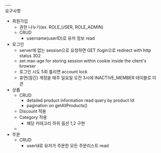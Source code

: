 ---\
요구사항

- 회원가입
    - 권한 나누기(ex. ROLE_USER, ROLE_ADMIN)
    - CRUD 
        - username(userID)로 유저 정보 read
- 로그인
    - server에 없는 session으로 요청하면 GET /login으로 redirect with http status 302
    - set max-age for storing session within cookie inside the client's browser 
    - 로그인 시도 5회 틀리면 account lock
    - 휴면(잠긴) 계정을 매주 일요일 오전 3시에 INACTIVE_MEMBER 테이블로 이관
- 상품
	- CRUD
        - detailed product information read query by product Id
        - pagination on getAllProducts()
    - Discount 적용
	- Category 적용
		- 해당 카테고리 하위 옵션 1,2 구현
    - 
- 주문
    - CRUD
        - userId로 유저가 주문한 모든 주문리스트 read
